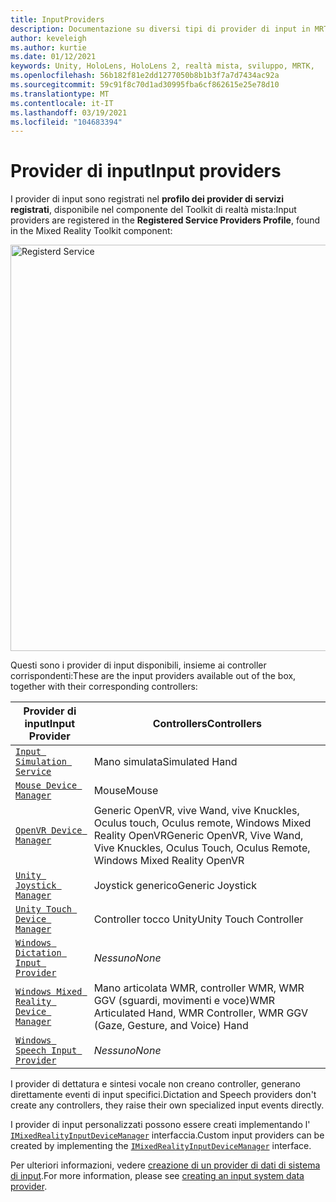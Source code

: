 ```yaml
---
title: InputProviders
description: Documentazione su diversi tipi di provider di input in MRTK
author: keveleigh
ms.author: kurtie
ms.date: 01/12/2021
keywords: Unity, HoloLens, HoloLens 2, realtà mista, sviluppo, MRTK,
ms.openlocfilehash: 56b182f81e2dd1277050b8b1b3f7a7d7434ac92a
ms.sourcegitcommit: 59c91f8c70d1ad30995fba6cf862615e25e78d10
ms.translationtype: MT
ms.contentlocale: it-IT
ms.lasthandoff: 03/19/2021
ms.locfileid: "104683394"
---
```

# <a name="input-providers"></a><span data-ttu-id="37ac0-104">Provider di input</span><span class="sxs-lookup"><span data-stu-id="37ac0-104">Input providers</span></span>

<span data-ttu-id="37ac0-105">I provider di input sono registrati nel **profilo dei provider di servizi registrati**, disponibile nel componente del Toolkit di realtà mista:</span><span class="sxs-lookup"><span data-stu-id="37ac0-105">Input providers are registered in the **Registered Service Providers Profile**, found in the Mixed Reality Toolkit component:</span></span>

<img src="../images/input/RegisteredServiceProviders.PNG" width="650px" style="display:block;" alt="Registerd Service">

<span data-ttu-id="37ac0-106">Questi sono i provider di input disponibili, insieme ai controller corrispondenti:</span><span class="sxs-lookup"><span data-stu-id="37ac0-106">These are the input providers available out of the box, together with their corresponding controllers:</span></span>

| <span data-ttu-id="37ac0-107">Provider di input</span><span class="sxs-lookup"><span data-stu-id="37ac0-107">Input Provider</span></span> | <span data-ttu-id="37ac0-108">Controllers</span><span class="sxs-lookup"><span data-stu-id="37ac0-108">Controllers</span></span> |
| --- | --- |
| [`Input Simulation Service`](xref:Microsoft.MixedReality.Toolkit.Input.InputSimulationService) | <span data-ttu-id="37ac0-109">Mano simulata</span><span class="sxs-lookup"><span data-stu-id="37ac0-109">Simulated Hand</span></span> |
| [`Mouse Device Manager`](xref:Microsoft.MixedReality.Toolkit.Input.UnityInput.MouseDeviceManager) | <span data-ttu-id="37ac0-110">Mouse</span><span class="sxs-lookup"><span data-stu-id="37ac0-110">Mouse</span></span>  |
| [`OpenVR Device Manager`](xref:Microsoft.MixedReality.Toolkit.OpenVR.Input.OpenVRDeviceManager) | <span data-ttu-id="37ac0-111">Generic OpenVR, vive Wand, vive Knuckles, Oculus touch, Oculus remote, Windows Mixed Reality OpenVR</span><span class="sxs-lookup"><span data-stu-id="37ac0-111">Generic OpenVR, Vive Wand, Vive Knuckles, Oculus Touch, Oculus Remote, Windows Mixed Reality OpenVR</span></span>  |
| [`Unity Joystick Manager`](xref:Microsoft.MixedReality.Toolkit.Input.UnityInput.UnityJoystickManager) | <span data-ttu-id="37ac0-112">Joystick generico</span><span class="sxs-lookup"><span data-stu-id="37ac0-112">Generic Joystick</span></span>  |
| [`Unity Touch Device Manager`](xref:Microsoft.MixedReality.Toolkit.Input.UnityInput.UnityTouchDeviceManager) | <span data-ttu-id="37ac0-113">Controller tocco Unity</span><span class="sxs-lookup"><span data-stu-id="37ac0-113">Unity Touch Controller</span></span>  |
| [`Windows Dictation Input Provider`](xref:Microsoft.MixedReality.Toolkit.Windows.Input.WindowsDictationInputProvider) | <span data-ttu-id="37ac0-114">*Nessuno*</span><span class="sxs-lookup"><span data-stu-id="37ac0-114">*None*</span></span>  |
| [`Windows Mixed Reality Device Manager`](xref:Microsoft.MixedReality.Toolkit.WindowsMixedReality.Input.WindowsMixedRealityDeviceManager) | <span data-ttu-id="37ac0-115">Mano articolata WMR, controller WMR, WMR GGV (sguardi, movimenti e voce)</span><span class="sxs-lookup"><span data-stu-id="37ac0-115">WMR Articulated Hand, WMR Controller, WMR GGV (Gaze, Gesture, and Voice) Hand</span></span> |
| [`Windows Speech Input Provider`](xref:Microsoft.MixedReality.Toolkit.Windows.Input.WindowsSpeechInputProvider) | <span data-ttu-id="37ac0-116">*Nessuno*</span><span class="sxs-lookup"><span data-stu-id="37ac0-116">*None*</span></span> |

<span data-ttu-id="37ac0-117">I provider di dettatura e sintesi vocale non creano controller, generano direttamente eventi di input specifici.</span><span class="sxs-lookup"><span data-stu-id="37ac0-117">Dictation and Speech providers don't create any controllers, they raise their own specialized input events directly.</span></span>

<span data-ttu-id="37ac0-118">I provider di input personalizzati possono essere creati implementando l' [`IMixedRealityInputDeviceManager`](xref:Microsoft.MixedReality.Toolkit.Input.IMixedRealityInputDeviceManager) interfaccia.</span><span class="sxs-lookup"><span data-stu-id="37ac0-118">Custom input providers can be created by implementing the [`IMixedRealityInputDeviceManager`](xref:Microsoft.MixedReality.Toolkit.Input.IMixedRealityInputDeviceManager) interface.</span></span>

<span data-ttu-id="37ac0-119">Per ulteriori informazioni, vedere [creazione di un provider di dati di sistema di input](CreateDataProvider.md).</span><span class="sxs-lookup"><span data-stu-id="37ac0-119">For more information, please see [creating an input system data provider](CreateDataProvider.md).</span></span>
